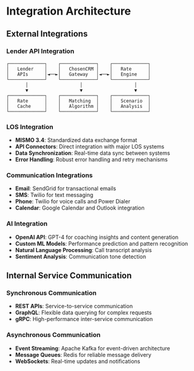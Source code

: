 # Integration Architecture

## External Integrations

### Lender API Integration

```
┌─────────────┐    ┌─────────────┐    ┌─────────────┐
│   Lender    │    │   ChosenCRM │    │   Rate      │
│   APIs      │◄──►│   Gateway   │◄──►│   Engine    │
└─────────────┘    └─────────────┘    └─────────────┘
       │                   │                   │
       ▼                   ▼                   ▼
┌─────────────┐    ┌─────────────┐    ┌─────────────┐
│   Rate      │    │   Matching  │    │   Scenario  │
│   Cache     │    │   Algorithm │    │   Analysis  │
└─────────────┘    └─────────────┘    └─────────────┘
```

### LOS Integration

- **MISMO 3.4**: Standardized data exchange format
- **API Connectors**: Direct integration with major LOS systems
- **Data Synchronization**: Real-time data sync between systems
- **Error Handling**: Robust error handling and retry mechanisms

### Communication Integrations

- **Email**: SendGrid for transactional emails
- **SMS**: Twilio for text messaging
- **Phone**: Twilio for voice calls and Power Dialer
- **Calendar**: Google Calendar and Outlook integration

### AI Integration

- **OpenAI API**: GPT-4 for coaching insights and content generation
- **Custom ML Models**: Performance prediction and pattern recognition
- **Natural Language Processing**: Call transcript analysis
- **Sentiment Analysis**: Communication tone detection

## Internal Service Communication

### Synchronous Communication

- **REST APIs**: Service-to-service communication
- **GraphQL**: Flexible data querying for complex requests
- **gRPC**: High-performance inter-service communication

### Asynchronous Communication

- **Event Streaming**: Apache Kafka for event-driven architecture
- **Message Queues**: Redis for reliable message delivery
- **WebSockets**: Real-time updates and notifications
